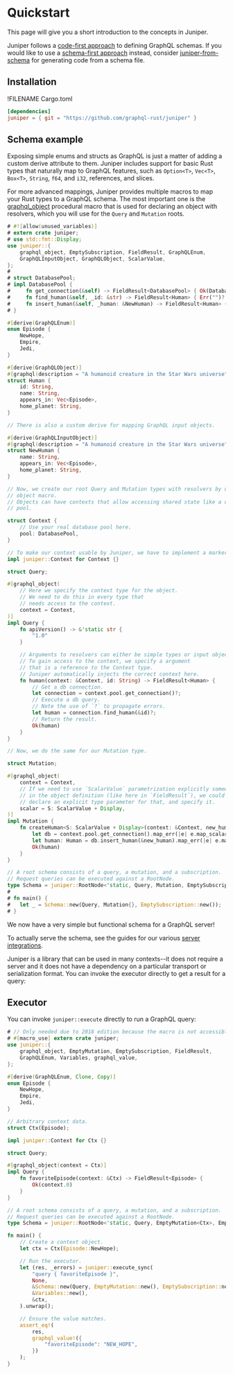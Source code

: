 # Quickstart

This page will give you a short introduction to the concepts in Juniper.

Juniper follows a [code-first approach][schema_approach] to defining GraphQL schemas. If you would like to use a [schema-first approach][schema_approach] instead, consider [juniper-from-schema][] for generating code from a schema file.

## Installation

!FILENAME Cargo.toml

```toml
[dependencies]
juniper = { git = "https://github.com/graphql-rust/juniper" }
```

## Schema example

Exposing simple enums and structs as GraphQL is just a matter of adding a custom
derive attribute to them. Juniper includes support for basic Rust types that
naturally map to GraphQL features, such as `Option<T>`, `Vec<T>`, `Box<T>`,
`String`, `f64`, and `i32`, references, and slices.

For more advanced mappings, Juniper provides multiple macros to map your Rust
types to a GraphQL schema. The most important one is the
[graphql_object][graphql_object] procedural macro that is used for declaring an object with
resolvers, which you will use for the `Query` and `Mutation` roots.

```rust
# #![allow(unused_variables)]
# extern crate juniper;
# use std::fmt::Display;
use juniper::{
    graphql_object, EmptySubscription, FieldResult, GraphQLEnum, 
    GraphQLInputObject, GraphQLObject, ScalarValue,
};
#
# struct DatabasePool;
# impl DatabasePool {
#     fn get_connection(&self) -> FieldResult<DatabasePool> { Ok(DatabasePool) }
#     fn find_human(&self, _id: &str) -> FieldResult<Human> { Err("")? }
#     fn insert_human(&self, _human: &NewHuman) -> FieldResult<Human> { Err("")? }
# }

#[derive(GraphQLEnum)]
enum Episode {
    NewHope,
    Empire,
    Jedi,
}

#[derive(GraphQLObject)]
#[graphql(description = "A humanoid creature in the Star Wars universe")]
struct Human {
    id: String,
    name: String,
    appears_in: Vec<Episode>,
    home_planet: String,
}

// There is also a custom derive for mapping GraphQL input objects.

#[derive(GraphQLInputObject)]
#[graphql(description = "A humanoid creature in the Star Wars universe")]
struct NewHuman {
    name: String,
    appears_in: Vec<Episode>,
    home_planet: String,
}

// Now, we create our root Query and Mutation types with resolvers by using the
// object macro.
// Objects can have contexts that allow accessing shared state like a database
// pool.

struct Context {
    // Use your real database pool here.
    pool: DatabasePool,
}

// To make our context usable by Juniper, we have to implement a marker trait.
impl juniper::Context for Context {}

struct Query;

#[graphql_object(
    // Here we specify the context type for the object.
    // We need to do this in every type that
    // needs access to the context.
    context = Context,
)]
impl Query {
    fn apiVersion() -> &'static str {
        "1.0"
    }

    // Arguments to resolvers can either be simple types or input objects.
    // To gain access to the context, we specify a argument
    // that is a reference to the Context type.
    // Juniper automatically injects the correct context here.
    fn human(context: &Context, id: String) -> FieldResult<Human> {
        // Get a db connection.
        let connection = context.pool.get_connection()?;
        // Execute a db query.
        // Note the use of `?` to propagate errors.
        let human = connection.find_human(&id)?;
        // Return the result.
        Ok(human)
    }
}

// Now, we do the same for our Mutation type.

struct Mutation;

#[graphql_object(
    context = Context,
    // If we need to use `ScalarValue` parametrization explicitly somewhere
    // in the object definition (like here in `FieldResult`), we could
    // declare an explicit type parameter for that, and specify it.
    scalar = S: ScalarValue + Display,
)]
impl Mutation {
    fn createHuman<S: ScalarValue + Display>(context: &Context, new_human: NewHuman) -> FieldResult<Human, S> {
        let db = context.pool.get_connection().map_err(|e| e.map_scalar_value())?;
        let human: Human = db.insert_human(&new_human).map_err(|e| e.map_scalar_value())?;
        Ok(human)
    }
}

// A root schema consists of a query, a mutation, and a subscription.
// Request queries can be executed against a RootNode.
type Schema = juniper::RootNode<'static, Query, Mutation, EmptySubscription<Context>>;
#
# fn main() {
#   let _ = Schema::new(Query, Mutation{}, EmptySubscription::new());
# }
```

We now have a very simple but functional schema for a GraphQL server!

To actually serve the schema, see the guides for our various [server integrations](./servers/index.md).

Juniper is a library that can be used in many contexts--it does not require a server and it does not have a dependency on a particular transport or serialization format. You can invoke the executor directly to get a result for a query:

## Executor

You can invoke `juniper::execute` directly to run a GraphQL query:

```rust
# // Only needed due to 2018 edition because the macro is not accessible.
# #[macro_use] extern crate juniper;
use juniper::{
    graphql_object, EmptyMutation, EmptySubscription, FieldResult, 
    GraphQLEnum, Variables, graphql_value,
};

#[derive(GraphQLEnum, Clone, Copy)]
enum Episode {
    NewHope,
    Empire,
    Jedi,
}

// Arbitrary context data.
struct Ctx(Episode);

impl juniper::Context for Ctx {}

struct Query;

#[graphql_object(context = Ctx)]
impl Query {
    fn favoriteEpisode(context: &Ctx) -> FieldResult<Episode> {
        Ok(context.0)
    }
}

// A root schema consists of a query, a mutation, and a subscription.
// Request queries can be executed against a RootNode.
type Schema = juniper::RootNode<'static, Query, EmptyMutation<Ctx>, EmptySubscription<Ctx>>;

fn main() {
    // Create a context object.
    let ctx = Ctx(Episode::NewHope);

    // Run the executor.
    let (res, _errors) = juniper::execute_sync(
        "query { favoriteEpisode }",
        None,
        &Schema::new(Query, EmptyMutation::new(), EmptySubscription::new()),
        &Variables::new(),
        &ctx,
    ).unwrap();

    // Ensure the value matches.
    assert_eq!(
        res,
        graphql_value!({
            "favoriteEpisode": "NEW_HOPE",
        })
    );
}
```

[juniper-from-schema]: https://github.com/davidpdrsn/juniper-from-schema
[schema_approach]: https://blog.logrocket.com/code-first-vs-schema-first-development-graphql/
[hyper]: servers/hyper.md
[warp]: servers/warp.md
[rocket]: servers/rocket.md
[iron]: servers/iron.md
[tutorial]: ./tutorial.html
[graphql_object]: https://docs.rs/juniper/latest/juniper/macro.graphql_object.html
